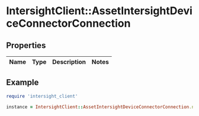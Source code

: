 # IntersightClient::AssetIntersightDeviceConnectorConnection

## Properties

| Name | Type | Description | Notes |
| ---- | ---- | ----------- | ----- |

## Example

```ruby
require 'intersight_client'

instance = IntersightClient::AssetIntersightDeviceConnectorConnection.new()
```

